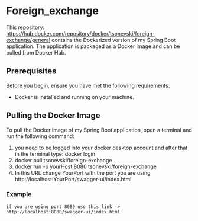 # Foreign_exchange

This repository: https://hub.docker.com/repository/docker/tsonevski/foreign-exchange/general contains the Dockerized version of my Spring Boot application. The application is packaged as a Docker image and can be pulled from Docker Hub.

## Prerequisites

Before you begin, ensure you have met the following requirements:

- Docker is installed and running on your machine.

## Pulling the Docker Image

To pull the Docker image of my Spring Boot application, open a terminal and run the following command:

1. you need to be logged into your docker desktop account and after that in the terminal type: docker login
2. docker pull tsonevski/foreign-exchange
3. docker run -p yourHost:8080 tsonevski/foreign-exchange
3. In this URL change YourPort  with the port you are using http://localhost:YourPort/swagger-ui/index.html

### Example
    if you are using port 8080 use this link ->   http://localhost:8080/swagger-ui/index.html
